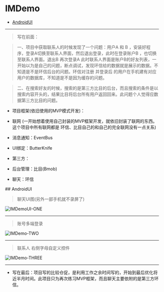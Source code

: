 # IMDemo
* [AndroidUI](#1)
***
> 写在前面：

> 一、项目中获取联系人的时候发现了一个问题：用户A 和 B ，安装好程序，登录A切换至联系人界面，然后退出登录，此时在登录账户B ，也切换至联系人界面。退出B 再次登录A 此时联系人界面是账户B的好友列表，一开始以为是自己的问题，断点调试，发现环信给的数据就是展示的数据。不知道是不是环信后台的问题。环信对注册 并登录后 的用户在手机建有对应用户的数据库，不知道是不是因为缓存的问题。

> 二、在搜索好友的时候，搜索的是第三方比目的后台，而且搜索的条件是以搜索内容开头的，结果比目将后台所有用户返回回来。此问题个人觉得应数据第三方比目的问题。

* 项目框架(依旧使用的MVP模式开发)：


* 联网 (一开始想着使用自己封装的MVP框架开发，就依旧封装了联网的东西。这个项目中所有联网都是 环信、比目自己的和自己的完全联网没有一点关系)
* 消息通知：EventBus
* UI绑定：ButterKnife
* 第三方：
* 后台管理：比目(Bmob)
* 聊天：环信
<a name="1">
## AndroidUI

> 聊天UI图(另外一部手机就不录屏了)


![IMDemoUI-ONE](http://a2.qpic.cn/psb?/V14YlNrL2eQEkW/QNHrnSQgDvhgiHzR2qJD05Cwsm4DrKmZPAPxOkzgFVk!/b/dDQAAAAAAAAA&bo=GgKzAwAAAAACY.8!&rf=viewer_4)

***

> 账号多端登录


![IMDemo-TWO](http://a1.qpic.cn/psb?/V14YlNrL2eQEkW/TmmLhbGP2q8jsmie.rFDWKAMnQ7uRJgSAaRntaWX*UU!/b/dJYAAAAAAAAA&bo=HAK3AwAAAAACTsA!&rf=viewer_4)

***

> 联系人 右侧字母自定义控件


![IMDemo-THREE](http://a1.qpic.cn/psb?/V14YlNrL2eQEkW/CHzbM2izRGzp7b.nPcLwj2t*0ywVa*t8UVNDEio6vjg!/b/dLEAAAAAAAAA&bo=GQK3AwAAAAACcPs!&rf=viewer_4)

***
* 写在最后：项目写的比较仓促，是利用工作之余时间写的，开始到最后优化将近半月时间。此项目只为再次练习MVP框架，而且聊天主要依附的是第三方环信。
